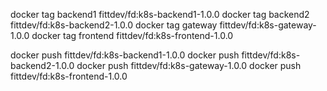 docker tag backend1 fittdev/fd:k8s-backend1-1.0.0
docker tag backend2 fittdev/fd:k8s-backend2-1.0.0
docker tag gateway fittdev/fd:k8s-gateway-1.0.0
docker tag frontend fittdev/fd:k8s-frontend-1.0.0

docker push fittdev/fd:k8s-backend1-1.0.0
docker push fittdev/fd:k8s-backend2-1.0.0
docker push fittdev/fd:k8s-gateway-1.0.0
docker push fittdev/fd:k8s-frontend-1.0.0